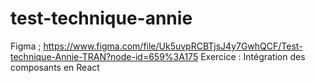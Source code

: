 # test-technique-annie

Figma ; https://www.figma.com/file/Uk5uvpRCBTjsJ4y7GwhQCF/Test-technique-Annie-TRAN?node-id=659%3A175 
Exercice : 
Intégration des composants en React 

